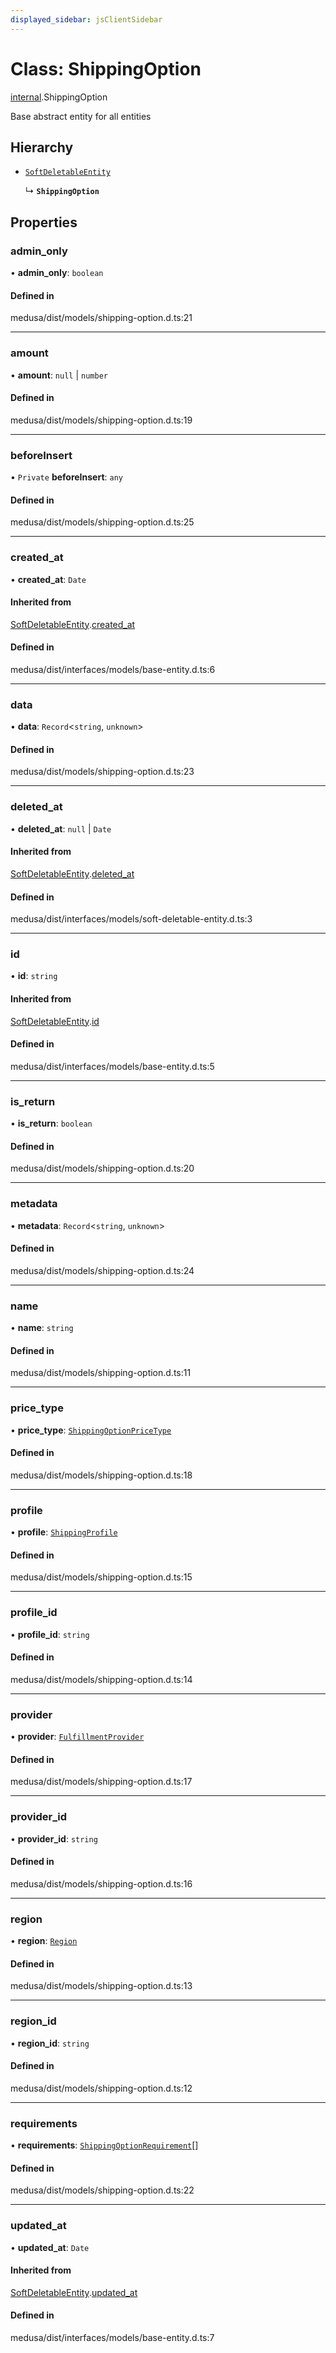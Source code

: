```yaml
---
displayed_sidebar: jsClientSidebar
---
```


# Class: ShippingOption

[internal](../modules/internal.md).ShippingOption

Base abstract entity for all entities

## Hierarchy

- [`SoftDeletableEntity`](internal.SoftDeletableEntity.md)

  ↳ **`ShippingOption`**

## Properties

### admin\_only

• **admin\_only**: `boolean`

#### Defined in

medusa/dist/models/shipping-option.d.ts:21

___

### amount

• **amount**: ``null`` \| `number`

#### Defined in

medusa/dist/models/shipping-option.d.ts:19

___

### beforeInsert

• `Private` **beforeInsert**: `any`

#### Defined in

medusa/dist/models/shipping-option.d.ts:25

___

### created\_at

• **created\_at**: `Date`

#### Inherited from

[SoftDeletableEntity](internal.SoftDeletableEntity.md).[created_at](internal.SoftDeletableEntity.md#created_at)

#### Defined in

medusa/dist/interfaces/models/base-entity.d.ts:6

___

### data

• **data**: `Record`<`string`, `unknown`\>

#### Defined in

medusa/dist/models/shipping-option.d.ts:23

___

### deleted\_at

• **deleted\_at**: ``null`` \| `Date`

#### Inherited from

[SoftDeletableEntity](internal.SoftDeletableEntity.md).[deleted_at](internal.SoftDeletableEntity.md#deleted_at)

#### Defined in

medusa/dist/interfaces/models/soft-deletable-entity.d.ts:3

___

### id

• **id**: `string`

#### Inherited from

[SoftDeletableEntity](internal.SoftDeletableEntity.md).[id](internal.SoftDeletableEntity.md#id)

#### Defined in

medusa/dist/interfaces/models/base-entity.d.ts:5

___

### is\_return

• **is\_return**: `boolean`

#### Defined in

medusa/dist/models/shipping-option.d.ts:20

___

### metadata

• **metadata**: `Record`<`string`, `unknown`\>

#### Defined in

medusa/dist/models/shipping-option.d.ts:24

___

### name

• **name**: `string`

#### Defined in

medusa/dist/models/shipping-option.d.ts:11

___

### price\_type

• **price\_type**: [`ShippingOptionPriceType`](../enums/internal.ShippingOptionPriceType.md)

#### Defined in

medusa/dist/models/shipping-option.d.ts:18

___

### profile

• **profile**: [`ShippingProfile`](internal.ShippingProfile.md)

#### Defined in

medusa/dist/models/shipping-option.d.ts:15

___

### profile\_id

• **profile\_id**: `string`

#### Defined in

medusa/dist/models/shipping-option.d.ts:14

___

### provider

• **provider**: [`FulfillmentProvider`](internal.FulfillmentProvider.md)

#### Defined in

medusa/dist/models/shipping-option.d.ts:17

___

### provider\_id

• **provider\_id**: `string`

#### Defined in

medusa/dist/models/shipping-option.d.ts:16

___

### region

• **region**: [`Region`](internal.Region.md)

#### Defined in

medusa/dist/models/shipping-option.d.ts:13

___

### region\_id

• **region\_id**: `string`

#### Defined in

medusa/dist/models/shipping-option.d.ts:12

___

### requirements

• **requirements**: [`ShippingOptionRequirement`](internal.ShippingOptionRequirement.md)[]

#### Defined in

medusa/dist/models/shipping-option.d.ts:22

___

### updated\_at

• **updated\_at**: `Date`

#### Inherited from

[SoftDeletableEntity](internal.SoftDeletableEntity.md).[updated_at](internal.SoftDeletableEntity.md#updated_at)

#### Defined in

medusa/dist/interfaces/models/base-entity.d.ts:7
